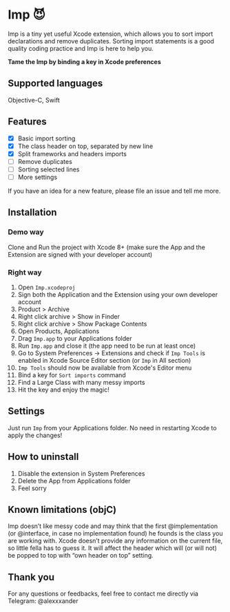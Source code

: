 # Imp 😈
Imp is a tiny yet useful Xcode extension, which allows you to sort import declarations and remove duplicates. Sorting import statements is a good quality coding practice and Imp is here to help you.

**Tame the Imp by binding a key in Xcode preferences**

## Supported languages
Objective-C, Swift

## Features

- [x] Basic import sorting
- [x] The class header on top, separated by new line
- [x] Split frameworks and headers imports
- [ ] Remove duplicates
- [ ] Sorting selected lines
- [ ] More settings

If you have an idea for a new feature, please file an issue and tell me more.

## Installation

### Demo way
Clone and Run the project with Xcode 8+ (make sure the App and the Extension are signed with your developer account)

### Right way
1. Open ``Imp.xcodeproj``
2. Sign both the Application and the Extension using your own developer account
3. Product > Archive
4. Right click archive > Show in Finder
5. Right click archive > Show Package Contents
6. Open Products, Applications
7. Drag ``Imp.app`` to your Applications folder
8. Run ``Imp.app`` and close it (the app need to be run at least once)
9. Go to System Preferences -> Extensions and check if ``Imp Tools`` is enabled in Xcode Source Editor section (or ``Imp`` in All section)
10. ``Imp Tools`` should now be available from Xcode's Editor menu
11. Bind a key for ``Sort imports`` command
12. Find a Large Class with many messy imports
13. Hit the key and enjoy the magic!

## Settings
Just run ``Imp`` from your Applications folder. No need in restarting Xcode to apply the changes!

## How to uninstall
1. Disable the extension in System Preferences
2. Delete the App from Applications folder
3. Feel sorry

## Known limitations (objC)
Imp doesn’t like messy code and may think that the first @implementation (or @interface, in case no implementation found) he founds is the class you are working with. Xcode doesn’t provide any information on the current file, so little fella has to guess it. It will affect the header which will (or will not) be popped to top with “own header on top” setting.

## Thank you
For any questions or feedbacks, feel free to contact me directly via Telegram: @alexxxander